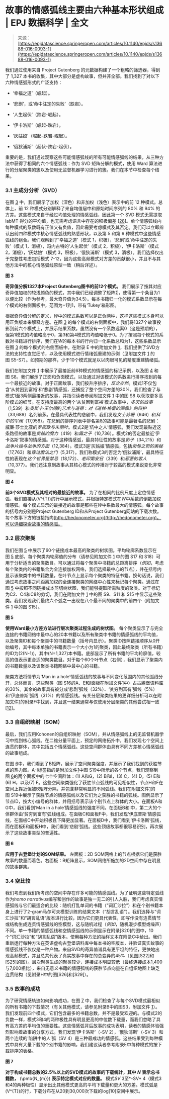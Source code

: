 <!--yml

类别：未分类

日期：2024年05月27日 14:49:10

-->

# 故事的情感弧线主要由六种基本形状组成 | EPJ 数据科学 | 全文

> 来源：[https://epjdatascience.springeropen.com/articles/10.1140/epjds/s13688-016-0093-1](https://epjdatascience.springeropen.com/articles/10.1140/epjds/s13688-016-0093-1)

我们通过使用来自 Project Gutenberg 的元数据构建了一个粗略的筛选器，得到了 1,327 本书的收集，其中大部分是虚构故事，但并非全部。我们找到了对以下六种情感弧形式的广泛支持：

+   ‘幸福之道’（崛起）。

+   ‘悲剧’，或‘命中注定的失败’（跌宕）。

+   ‘人生起伏’（跌宕-崛起）。

+   ‘伊卡洛斯’（崛起-跌宕）。

+   ‘灰姑娘’（崛起-跌宕-崛起）。

+   ‘俄狄浦斯’（起伏-跌宕-起伏）。

重要的是，我们通过观察这些可能情感弧线的所有可能情感弧线的结果，从三种方法中获得了相同的六个情感弧线：作为 SVD 矩阵分解的模式，使用 Ward 算法进行的分层聚类的簇以及使用无监督机器学习进行的簇。我们在本节中检查每个结果。

### 3.1 主成分分析（SVD）

在图 [3](/articles/10.1140/epjds/s13688-016-0093-1#Fig3) 中，我们展示了加权（深色）和非加权（浅色）表示中的前 12 种模式。总体上，前 12 种模式分别解释了来自均值居中和原始时间序列的 80% 和 94% 的方差。这些模式来自于经过均值处理的情感弧线，因此第一个 SVD 模式无需提取 labMT 得分的平均值，也无需考虑语言中存在的积极偏差 [[28](/articles/10.1140/epjds/s13688-016-0093-1#ref-CR28 "      Dodds PS, Clark EM, Desu S, Frank MR, Reagan AJ, Williams JR, Mitchell L, Harris KD, Kloumann IM, Bagrow JP, Megerdoomian K, McMahon MT, Tivnan BF, Danforth CM (2015) Human language reveals a universal positivity bias. Proc Natl Acad Sci USA 112(8):2389-2394     ")]。单个情感弧线内每种模式的系数既有正值又有负值，因此需要考虑模式及其否定。我们可以立即辨认出前四种模式中核心情感弧线的熟悉形状，以及第 5 和第 6 种模式中这些情感弧线的组合。我们观察到了‘幸福之道’（模式 1，积极），‘悲剧’或‘命中注定的失败’（模式 1，消极），冯内古特的‘人生起伏’（模式 2，积极），‘伊卡洛斯’（模式 2，消极），‘灰姑娘’（模式 3，积极），‘俄狄浦斯’（模式 3，消极）。我们选择仅出于完整性考虑包括模式 7-12，因为这些高频模式对方差的贡献很小，并且不与其他方法中的核心情感弧线原型一致（稍后详述）。

**图 3**

**奇异值分解1327本Project Gutenberg图书的前12个模式。** 我们展示了按其对应奇异值加权的较浅颜色的模式，其中我们已经调整了矩阵Σ，使得第一个条目为1以便比较（作为参考，最大奇异值为34.5）。每本书籍归一化的模式系数显示在每个模式的右侧面板中，范围为−1到1，带有‘Tukey’箱形图。

根据奇异值分解的定义，*W*中的模式系数可以是正负两种，这样这些模式本身可以用正负版本来解释方差。在图 [3](/articles/10.1140/epjds/s13688-016-0093-1#Fig3) 的每个模式的右侧面板中，我们将1327个故事投影到前六个模式上，并展示结果系数。虽然没有一个系数远离0（这是预期的），但第1模式的均值略高于0，第3和第4模式的均值略低于0。为了按照每个模式的系数对书籍进行排序，我们在*W*的每本书的行内归一化系数总和为1，这些系数显示在图 [3](/articles/10.1140/epjds/s13688-016-0093-1#Fig3) 的每个模式的右侧面板中。在附录 E 中的附加文件 [1](/articles/10.1140/epjds/s13688-016-0093-1#MOESM1)，我们提供了SVD方法的支持性直觉细节，以及使用模式进行情绪弧重建的示例（见附加文件 [1](/articles/10.1140/epjds/s13688-016-0093-1#MOESM1) 的图 S5-S7）。如预期的那样，少于10个模式就足以以肉眼可见的精度重建情绪弧。

我们在附加文件 [1](/articles/10.1140/epjds/s13688-016-0093-1#MOESM1) 中展示了最接近前6种模式的情感弧的标记示例，以及图 [4](/articles/10.1140/epjds/s13688-016-0093-1#Fig4) 和图 S8。我们展示了正面和负面模式，以及通过对该模式的系数进行排序找到的每一个最接近的故事。对于正面故事，我们按升序排序，*反之亦然*。模式1不仅包含‘从贫困到富裕’和‘悲剧’情感弧，还捕捉了整个空间方差的30%。我们检查了与模式1至3两侧最接近的故事，并指引读者参阅附加文件 [1](/articles/10.1140/epjds/s13688-016-0093-1#MOESM1) 中的图 S8 以获取更多高阶模式的细节。在支持度最高的两个‘从贫困到富裕’模式故事中，*冬天的故事*（1,539）和*奥斯卡·王尔德*的*艺术与道德*：*对《道林·格雷的画像》的辩护*（33,689）名列前茅。在最具代表性的悲剧中，我们发现*女士苏珊*（946）和*科尔的军阀*（17,958）。在悲剧的排序列表中排名第8的故事可能是最著名的悲剧：威廉·莎士比亚的*罗密欧与朱丽叶*。模式2是‘坑中之人’情感弧，我们发现最贴近这条路径的故事是*奥兹的魔力*（419）和*霜之子*（10,736）。模式2的否定最接近‘伊卡洛斯’叙事的情感弧。对于这种情感弧，最具特征性的故事是*影子*（34,215）和*战争片段与战争的方面*（12,384）。模式3是‘灰姑娘’情感弧，包括*匆匆之箭的奥秘*（17,763）和*穿过魔法之门*（5,317）。我们称模式3的否定为‘俄狄浦斯’，最具特征性的表现在*这个世界是禁忌*（18,172）、*老印第安日*（339）和*邪恶的客人*（10,377）。我们还注意到故事从其核心模式的传播对于较高的模式来说变化非常明显。

**图 4**

**前3个SVD模式及其相对的最接近的故事。** 为了在相同的比例尺度上定位情感弧，我们直接从\(V^{T}\)的行中展示模式，并根据特定模式在*W*中系数的倒数加权情感弧。每个模式显示的最接近的故事是那些在*W*中系数最大的情感弧。每个故事的括号内分别是Project Gutenberg ID和从Project Gutenberg网站的下载次数。每个故事下方的链接指向[http://hedonometer.org](http://hedonometer.org)，可以详细探索故事的情感弧。

### 3.2 层次聚类

我们在图 [5](/articles/10.1140/epjds/s13688-016-0093-1#Fig5) 中展示了60个链接成本最高的聚类的树状图。平均轮廓系数显示在图 [5](/articles/10.1140/epjds/s13688-016-0093-1#Fig5) 底部，每个聚类内轮廓值的分布（请参见附加文件 [1](/articles/10.1140/epjds/s13688-016-0093-1#MOESM1) 中的图 S17 和 S18）可用于分析适当的聚类数目。可以通过将每个聚类中书籍的总距离排序（*例如*，考虑每个聚类内的书籍集合为全连接加权网络，我们选择最中心的节点），并在括号内显示该聚类中的书籍数量，在叶节点上显示每个聚类的特征书籍。换句话说，我们通过考虑故事之间距离加权的全连接聚类的网络中心性来标记每个聚类。通过在图 [5](/articles/10.1140/epjds/s13688-016-0093-1#Fig5) 中按照不同链接成本剪切树状图，我们能够提取所需粒度的聚类。对于标记为C2、C4和C8的剪切，我们在附加文件 [1](/articles/10.1140/epjds/s13688-016-0093-1#MOESM1) 中的图 S9、S11 和 S15 中显示这些聚类。我们发现我们最终六个弧之一出现在八个最不同的聚类中的前四个（附加文件 [1](/articles/10.1140/epjds/s13688-016-0093-1#MOESM1) 中的图 S15）。

**图 5**

**使用Ward最小方差方法进行层次聚类过程生成的树状图。** 每个聚类显示了与完全连接的书籍网络中最中心的20本书籍以及所有聚类中书籍的情感弧线的平均值，以及聚类ID和每个聚类中的书籍数量（括号内显示）。聚类ID按照链接顺序从0开始编号，其中每本单独的书籍表示一个大小为1的聚类，因此最终聚类（所有书籍）的ID为\(2(N-1)\)，其中\(N=1,327\)本书籍。底部显示了所有书籍的平均轮廓值，较高的值表示更合适的聚类数目。对于每个60个叶节点（右侧），我们显示了聚类内的书籍数量以及该聚类书籍网络中最中心的书籍。

聚类方法将情节为‘Man in a hole’情感弧线的故事与不同变化范围内的其他弧线分开，总体而言，这些聚类（图 S16的A、E和I面板在附加文件[1](/articles/10.1140/epjds/s13688-016-0093-1#MOESM1)中）占古腾堡语料库的30%。其余的故事具有被分成‘悲剧’弧线（32%）、‘贫穷到富有’弧线（5%）和‘伊底普斯’弧线（31%）的情感弧线。有关分层聚类结果的更详细分析可以在附加文件[1](/articles/10.1140/epjds/s13688-016-0093-1#MOESM1)的附录F中找到，并且这一结果通常与仅使用分层聚类的其他尝试相一致[[12](/articles/10.1140/epjds/s13688-016-0093-1#ref-CR12 "      Jockers M (2014) A novel method for detecting plot.                      http://www.matthewjockers.net/2014/06/05/a-novel-method-for-detecting-plot/                                                                 ")]。

### 3.3 自组织映射（SOM）

最后，我们应用Kohonen的自组织映射（SOM），并从情感弧线上的无监督机器学习中找到核心弧线。在二维分量平面上，预定的网络拓扑中，我们发现七个空间上连贯的群体，其中包括五个情感弧线。这些空间群体由具有不同方差核心情感弧线的故事组成。

在图 [6](/articles/10.1140/epjds/s13688-016-0093-1#Fig6)中，我们看到了B矩阵，展示了空间聚类强度，并展示了我们找到的获胜节点的热力图。A-I标签指的是附加文件[1](/articles/10.1140/epjds/s13688-016-0093-1#MOESM1)中图 S19中所示的各个节点，我们观察到图 [6](/articles/10.1140/epjds/s13688-016-0093-1#Fig6)的两个面板中的七个空间群体：(1) A和G，(2) B和I，(3) C，(4) D，(5) E和(6) H，以及(7) F。这些空间聚类强化了获胜节点弧线的可见相似性，节点H和F在空间上靠近但被B矩阵分隔，并包含非常明显的不同弧线。我们在附加文件[1](/articles/10.1140/epjds/s13688-016-0093-1#MOESM1)的图 S19中展示了获胜节点的情感弧线以及它们为之获胜的书籍的弧线。图例显示了节点ID，按大小编号的群体，并用括号表示该个别节点上群体的大小。在面板A和G中，我们看到‘Man in a hole’情感弧线的强度不同。在面板B和I中，第二大的个体群体由‘贫穷到富有’弧线组成。在面板C和面板F中，我们发现‘伊底普斯’情感弧线，在面板C中开始积极且下降更加显著。在面板D中，我们看到‘伊卡洛斯’弧线，而在面板E和面板H中，我们看到‘悲剧’弧线。这些顶级故事都很容易识别，再次展示了这些故事类型的普遍性。

**图 6**

**应用于古登堡计划的SOM结果。** 左面板：2D SOM网格上的节点根据它们是获胜故事的数量而着色。右面板：B矩阵显示，SOM网络所施加的2D空间中存在明显的故事群集。

### 3.4 空比较

我们考虑到我们所考虑的空间中存在许多可能的情感弧线。为了证明这些特定弧线作为*homo narrativus*编写和创作的故事是独一无二的引人入胜，我们考虑真实情感弧线与它们最适合的比较：随机打乱单词的书籍（“词汇沙拉”）和在个别书籍本身上进行了2-gram马尔可夫模型训练的结果文本（“胡言乱语”）。我们选择与“词汇沙拉”和“胡言乱语”版本进行比较，因为它们更具代表性，即写作没有连贯情节或结构生成连贯情感弧线的空模型，这与随机过程（*例如*，随机漫步模型或噪声）不同。单一书籍的情感弧线和空情感弧线的示例显示在附录[S20]的图中，10个“词汇沙拉”和“胡言乱语”版本。使用每种方法的抽样文本在附录C中给出。我们重新运行每种方法在英语虚构古登堡语料库中每本书的空版本，并验证真实故事的情感弧线不仅仅是一种产物。来自SVD的奇异值谱具有更平坦的特征，更快地出现高频模式，并且总共代表了真实故事中存在的总变异的45%（见图[S22]和[S25]的图）。层次聚类生成的聚类较少，连接成本明显较低（最终连接成本1,400与7,000相比），来自无意义书籍的情感弧线的获胜节点向量在自组织地图上缺乏连贯结构（见附录H中的图[S26]和[S29]）。

### 3.5 故事的成功

为了研究情感轨迹如何影响成功，在图 [7](/articles/10.1140/epjds/s13688-016-0093-1#Fig7) 中，我们检查了与每个SVD模式最相似的所有书籍的下载情况（有关其他模式，请参见附录B中的图S3，附加文件 [1](/articles/10.1140/epjds/s13688-016-0093-1#MOESM1)）。我们发现前四个模式，它们包含最多的书籍总数，并不是最受欢迎的。与模式2的负数一样，模式3和4的两种极性具有明显更高的中位数下载量，而我们忽略了具有高方差的平均值的重要性。这些情感弧背后故事的成功表明，读者的情感体验强烈影响着故事的分享方式。我们发现‘伊卡洛斯’（-SV 2），‘俄狄浦斯’（-SV 3）和两个连续的‘陷阱中的人’弧（SV 4）是三种最成功的情感弧。这些结果受到每种模式中具有大量下载的个别书籍的影响，我们建议读者参考附录E中每种模式的按下载排序的表格。

**图 7**

**对于构成书籍总数的2.5%以上的SVD模式的故事的下载统计，其中** ***N*** **表示总书籍数，** \(\pmb{N_{m}}\) **表示特定模式对应的数量。** 模式*SV* 3至*-SV* 4（模式3和4的两种极性）显示出比其他模式更高的平均下载量和更大的方差。模式弧是\(V^{T}\)的行，下载分布在从20到30,000次下载的log[10]空间中展示。
